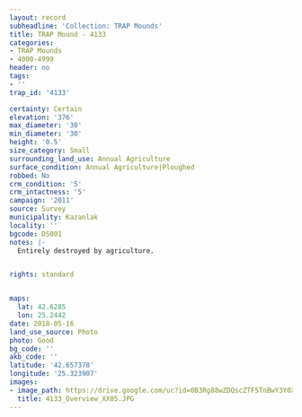 ```yaml
---
layout: record
subheadline: 'Collection: TRAP Mounds'
title: TRAP Mound - 4133
categories:
- TRAP Mounds
- 4000-4999
header: no
tags:
- ''
trap_id: '4133'

certainty: Certain
elevation: '376'
max_diameter: '30'
min_diameter: '30'
height: '0.5'
size_category: Small
surrounding_land_use: Annual Agriculture
surface_condition: Annual Agriculture|Ploughed
robbed: No
crm_condition: '5'
crm_intactness: '5'
campaign: '2011'
source: Survey
municipality: Kazanlak
locality: ''
bgcode: DS001
notes: |-
  Entirely destroyed by agriculture.


rights: standard


maps:
  lat: 42.6285
  lon: 25.2442
date: 2018-05-16
land_use_source: Photo
photo: Good
bg_code: ''
akb_code: ''
latitude: '42.657378'
longitude: '25.323907'
images:
- image_path: https://drive.google.com/uc?id=0B3Rg88wZDQscZTF5TnBwY3Y0X2M
  title: 4133_Overview_XX05.JPG
---
```

